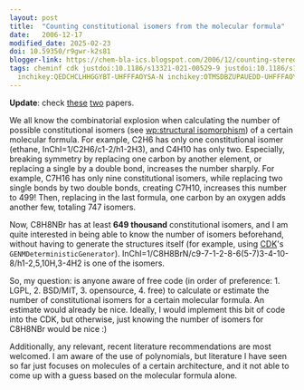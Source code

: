```yaml
---
layout: post
title:  "Counting constitutional isomers from the molecular formula"
date:   2006-12-17
modified_date: 2025-02-23
doi: 10.59350/r9gwr-k2s81
blogger-link: https://chem-bla-ics.blogspot.com/2006/12/counting-stereoisomers-from-molecular_17.html
tags: cheminf cdk justdoi:10.1186/s13321-021-00529-9 justdoi:10.1186/s13321-022-00604-9
  inchikey:QEDCHCLHHGGYBT-UHFFFAOYSA-N inchikey:OTMSDBZUPAUEDD-UHFFFAOYSA-N
---
```


**Update**: check [these](https://doi.org/10.1186/s13321-022-00604-9) [two](https://doi.org/10.1186/s13321-021-00529-9) papers.

We all know the combinatorial explosion when calculating the number of possible constitutional
isomers (see [wp:structural isomorphism](http://en.wikipedia.org/wiki/Structural_isomerism)) of
a certain molecular formula. For example, C2H6 has only one constitutional isomer (ethane,
<span class="chem:inchi" xmlns:chem="http://www.blueobelisk.org/chemistryblogs/">InChI=1/C2H6/c1-2/h1-2H3</span>),
and C4H10 has only two. Especially, breaking symmetry by replacing one
carbon by another element, or replacing a single by a double bond, increases the number sharply.
For example, C7H16 has only nine constitutional isomers, while replacing two single bonds by two
double bonds, creating C7H10, increases this number to 499! Then, replacing in the last formula,
one carbon by an oxygen adds another few, totaling 747 isomers.

Now, C8H8NBr has at least **649 thousand** constitutional isomers, and I am quite interested in
being able to know the number of isomers beforehand, without having to generate the structures
itself (for example, using [CDK](http://cdk.sf.net/)'s `GENMDeterministicGenerator`).
<span class="chem:inchi" xmlns:chem="http://www.blueobelisk.org/chemistryblogs/">InChI=1/C8H8BrN/c9-7-1-2-8-6(5-7)3-4-10-8/h1-2,5,10H,3-4H2</span>
is one of the isomers.

So, my question: is anyone aware of free code (in order of preference: 1. LGPL, 2. BSD/MIT,
3. opensource, 4. free) to calculate or estimate the number of constitutional isomers for a
certain molecular formula. An estimate would already be nice. Ideally, I would implement this bit
of code into the CDK, but otherwise, just knowing the number of isomers for C8H8NBr would be
nice :)

Additionally, any relevant, recent literature recommendations are most welcomed. I am aware of the
use of polynomials, but literature I have seen so far just focuses on molecules of a certain
architecture, and it not able to come up with a guess based on the molecular formula alone.
